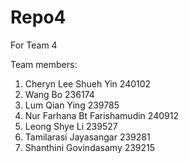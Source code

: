 # Repo4
For Team 4

Team members:
1. Cheryn Lee Shueh Yin 240102
2. Wang Bo 236174
3. Lum Qian Ying 239785
4. Nur Farhana Bt Farishamudin 240912
5. Leong Shye Li 239527
6. Tamilarasi Jayasangar 239281
7. Shanthini Govindasamy 239215
